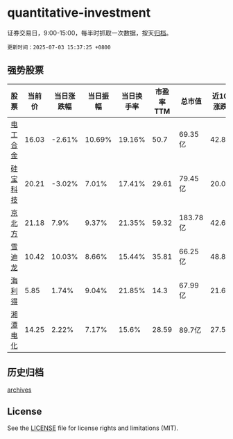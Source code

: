 # quantitative-investment

证券交易日，9:00-15:00，每半时抓取一次数据，按天[归档](archives)。

`更新时间：2025-07-03 15:37:25 +0800`

## 强势股票

|股票|当前价|当日涨跌幅|当日振幅|当日换手率|市盈率TTM|总市值|近10日涨跌幅|
|----|----|----|----|----|----|----|----|
|[电工合金](https://xueqiu.com/S/SZ300697)|16.03|-2.61%|10.69%|19.16%|50.7|69.35亿|42.87%|
|[硅宝科技](https://xueqiu.com/S/SZ300019)|20.21|-3.02%|7.01%|17.41%|29.61|79.45亿|20.08%|
|[京北方](https://xueqiu.com/S/SZ002987)|21.18|7.9%|9.37%|21.35%|59.32|183.78亿|42.63%|
|[雪迪龙](https://xueqiu.com/S/SZ002658)|10.42|10.03%|8.66%|15.44%|35.81|66.25亿|48.86%|
|[海利得](https://xueqiu.com/S/SZ002206)|5.85|1.74%|9.04%|21.85%|14.3|67.99亿|21.62%|
|[湘潭电化](https://xueqiu.com/S/SZ002125)|14.25|2.22%|7.17%|15.6%|28.59|89.7亿|27.57%|

## 历史归档

[archives](archives)

## License

See the [LICENSE](LICENSE) file for license rights and limitations (MIT).